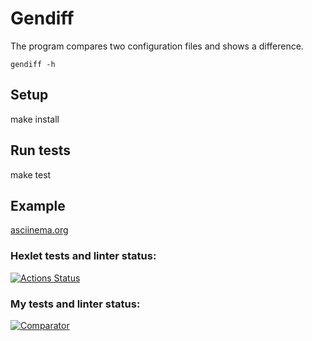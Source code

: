 # Gendiff 
The program compares two configuration files and shows a difference.

```shell
gendiff -h
```

## Setup
make install

## Run tests
make test

## Example

[asciinema.org](https://asciinema.org/a/ACzXppDgfzTJhuL1Ghcdv7fRp)


### Hexlet tests and linter status:
[![Actions Status](https://github.com/Kirill-Chigirev/frontend-project-46/actions/workflows/hexlet-check.yml/badge.svg)](https://github.com/Kirill-Chigirev/frontend-project-46/actions)

### My tests and linter status:
[![Comparator](https://github.com/Kirill-Chigirev/frontend-project-46/actions/workflows/comparator.yml/badge.svg)](https://github.com/Kirill-Chigirev/frontend-project-46/actions/workflows/comparator.yml)
